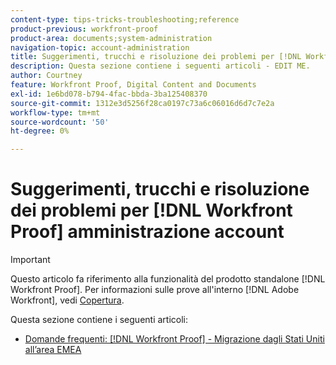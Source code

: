 ```yaml
---
content-type: tips-tricks-troubleshooting;reference
product-previous: workfront-proof
product-area: documents;system-administration
navigation-topic: account-administration
title: Suggerimenti, trucchi e risoluzione dei problemi per [!DNL Workfront] Amministrazione degli account di prova
description: Questa sezione contiene i seguenti articoli - EDIT ME.
author: Courtney
feature: Workfront Proof, Digital Content and Documents
exl-id: 1e6bd078-b794-4fac-bbda-3ba125408370
source-git-commit: 1312e3d5256f28ca0197c73a6c06016d6d7c7e2a
workflow-type: tm+mt
source-wordcount: '50'
ht-degree: 0%

---
```


# Suggerimenti, trucchi e risoluzione dei problemi per [!DNL Workfront Proof] amministrazione account

>[!IMPORTANT]
>
>Questo articolo fa riferimento alla funzionalità del prodotto standalone [!DNL Workfront Proof]. Per informazioni sulle prove all&#39;interno [!DNL Adobe Workfront], vedi [Copertura](../../../review-and-approve-work/proofing/proofing.md).

Questa sezione contiene i seguenti articoli:

* [Domande frequenti: [!DNL Workfront Proof] - Migrazione dagli Stati Uniti all’area EMEA](../../../workfront-proof/wp-acct-admin/tips-tricks-and-troubleshooting/faq-wp-us-to-emea-mig.md)

